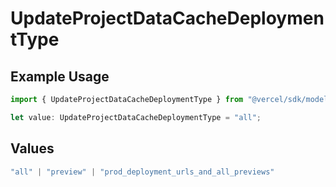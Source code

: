 # UpdateProjectDataCacheDeploymentType

## Example Usage

```typescript
import { UpdateProjectDataCacheDeploymentType } from "@vercel/sdk/models/operations/updateprojectdatacache.js";

let value: UpdateProjectDataCacheDeploymentType = "all";
```

## Values

```typescript
"all" | "preview" | "prod_deployment_urls_and_all_previews"
```